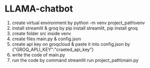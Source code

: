 # LLAMA-chatbot
1. create virtual environment by
   python -m venv project_path\venv
2. install streamlit & groq by
   pip install streamlit,
   pip install groq
3. create folder src inside venv
4. create files main.py & config.json
5. create api key on groqcloud & paste it into config.json by
   {"GROQ_APLI_KEY":"craeted_api_key"}
6. write the code of main.py
7. run the code by command
   streamlit run project_path\main.py
    
